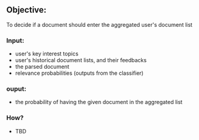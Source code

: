 ## Objective:
To decide if a document should enter the aggregated user's document list

### Input:
- user's key interest topics
- user's historical document lists, and their feedbacks
- the parsed document
- relevance probabilities (outputs from the classifier)

### ouput:
- the probability of having the given document in the aggregated list



### How?
- TBD